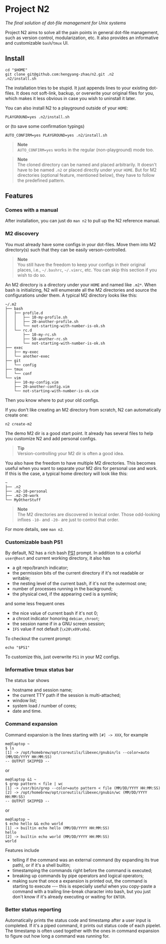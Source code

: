 # Project N2

_The final solution of dot-file management for Unix systems_

Project N2 aims to solve all the pain points in general dot-file management,
such as version control, modularization, etc. It also provides an informative
and customizable `bash`/`tmux` UI.

## Install

    cd "$HOME"
    git clone git@github.com:hengyang-zhao/n2.git .n2
    .n2/install.sh

The installation tries to be stupid. It just appends lines to your existing
dot-files. It does not soft-link, backup, or overwrite your original files for
you, which makes it less obvious in case you wish to uninstall it later.

You can also install N2 to a playground outside of your `HOME`:

    PLAYGROUND=yes .n2/install.sh

or (to save some confirmation typings)

    AUTO_CONFIRM=yes PLAYGROUND=yes .n2/install.sh

> **Note** <br/>
> `AUTO_CONFIRM=yes` works in the regular (non-playground) mode too.

> **Note** <br/>
> The cloned directory can be named and placed arbitrarily. It doesn't
> have to be named `.n2` or placed directly under your `HOME`. But for M2
> directories (optional feature, mentioned below), they have to follow the
> predefined pattern.

## Features

### Comes with a manual

After installation, you can just do `man n2` to pull up the N2 reference
manual.

### M2 discovery

You must already have some configs in your dot-files. Move them into M2
directory(s) such that they can be easily verson-controlled.

> **Note** <br/>
> You still have the freedom to keep your configs in their
> original places, i.e., `~/.bashrc`, `~/.vimrc`, etc. You can skip this section
> if you wish to do so.

An M2 directory is a directory under your `HOME` and named like `.m2*`. When
bash is initializing, N2 will enumerate all the M2 directories and source the
configurations under them. A typical M2 directory looks like this:

    ~/.m2
    ├── bash
    │   ├── profile.d
    │   │   ├── 10-my-profile.sh
    │   │   ├── 20-another-profile.sh
    │   │   └── not-starting-with-number-is-ok.sh
    │   └── rc.d
    │       ├── 10-my-rc.sh
    │       ├── 50-another-rc.sh
    │       └── not-starting-with-number-is-ok.sh
    ├── exec
    │   ├── my-exec
    │   └── another-exec
    ├── git
    │   └── config
    ├── tmux
    │   └── conf
    └── vim
        ├── 10-my-config.vim
        ├── 20-another-config.vim
        └── not-starting-with-number-is-ok.vim

Then you know where to put your old configs.

If you don't like creating an M2 directory from scratch, N2 can automatically
create one:

    n2 create-m2

The demo M2 dir is a good start point. It already has several files to help you
customize N2 and add personal configs.

> **Tip** <br/>
> Version-controlling your M2 dir is often a good idea.

You also have the freedom to have multiple M2 directories. This becomes useful
when you want to separate your M2 dirs for personal use and work. If this is
the case, a typical home directory will look like this:

    ~
    ├── .n2
    ├── .m2-10-personal
    ├── .m2-20-work
    └── MyOtherStuff

> **Note** <br/>
> The M2 directories are discovered in lexical order. Those odd-looking
infixes `-10-` and `-20-` are just to control that order.

For more details, see `man n2`.

### Customizable bash PS1

By default, N2 has a rich bash [PS1](https://www.gnu.org/software/bash/manual/html_node/Controlling-the-Prompt.html#Controlling-the-Prompt)
prompt. In addition to a colorful `user@host` and current working directory, it
also has

- a git repo/branch indicator;
- the permission bits of the current directory if it's not readable or writable;
- the nesting level of the current bash, if it's not the outermost one;
- number of processes running in the background;
- the physical cwd, if the appearing cwd is a symlink;

and some less frequent ones

- the nice value of current bash if it's not 0;
- a chroot indicator honoring `debian_chroot`;
- the session name if in a GNU screen session;
- `IFS` value if not default (`\x20\x09\x0a`).

To checkout the current prompt:

    echo "$PS1"

To customize this, just overwrite `PS1` in your M2 configs.

### Informative tmux status bar

The status bar shows

- hostname and session name;
- the current TTY path if the session is multi-attached;
- window list;
- system load / number of cores;
- date and time.

### Command expansion

Command expansion is the lines starting with `[#] -> XXX`, for example

    me@laptop ~
    $ ls
    [1] -> /opt/homebrew/opt/coreutils/libexec/gnubin/ls --color=auto (MM/DD/YYYY HH:MM:SS)
    -- OUTPUT SKIPPED --

or

    me@laptop &1 ~
    $ grep pattern < file | wc
    [1] -> /usr/bin/grep --color=auto pattern < file (MM/DD/YYYY HH:MM:SS)
    [2] -> /opt/homebrew/opt/coreutils/libexec/gnubin/wc (MM/DD/YYYY HH:MM:SS)
    -- OUTPUT SKIPPED --

or

    me@laptop ~
    $ echo hello && echo world
    [1] -> builtin echo hello (MM/DD/YYYY HH:MM:SS)
    hello
    [2] -> builtin echo world (MM/DD/YYYY HH:MM:SS)
    world

Features include

- telling if the command was an external command (by expanding its true path),
  or if it's a shell builtin;
- timestamping the commands right before the command is executed;
- breaking up commands by pipe operators and logical operators;
- making sure that once a expansion is printed out, the command is starting to
  execute --- this is especially useful when you copy-paste a command with a
  trailing line-break character into bash, but you just don't know if it's
  already executing or waiting for `ENTER`.

### Better status reporting

Automatically prints the status code and timestamp after a user input is
completed. If it's a piped command, it prints out status code of each pipelet.
The timestamp is often used together with the ones in command expansion to
figure out how long a command was running for.

